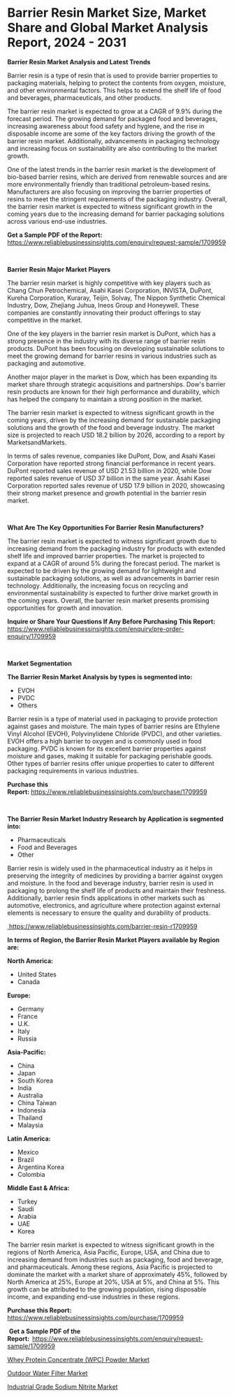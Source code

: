 <p><h1>Barrier Resin Market Size, Market Share and Global Market Analysis Report, 2024 - 2031</h1></p><p><strong>Barrier Resin Market Analysis and Latest Trends</strong></p>
<p><p>Barrier resin is a type of resin that is used to provide barrier properties to packaging materials, helping to protect the contents from oxygen, moisture, and other environmental factors. This helps to extend the shelf life of food and beverages, pharmaceuticals, and other products.</p><p>The barrier resin market is expected to grow at a CAGR of 9.9% during the forecast period. The growing demand for packaged food and beverages, increasing awareness about food safety and hygiene, and the rise in disposable income are some of the key factors driving the growth of the barrier resin market. Additionally, advancements in packaging technology and increasing focus on sustainability are also contributing to the market growth.</p><p>One of the latest trends in the barrier resin market is the development of bio-based barrier resins, which are derived from renewable sources and are more environmentally friendly than traditional petroleum-based resins. Manufacturers are also focusing on improving the barrier properties of resins to meet the stringent requirements of the packaging industry. Overall, the barrier resin market is expected to witness significant growth in the coming years due to the increasing demand for barrier packaging solutions across various end-use industries.</p></p>
<p><strong>Get a Sample PDF of the Report:&nbsp;</strong> <a href="https://www.reliablebusinessinsights.com/enquiry/request-sample/1709959">https://www.reliablebusinessinsights.com/enquiry/request-sample/1709959</a></p>
<p>&nbsp;</p>
<p><strong>Barrier Resin Major Market Players</strong></p>
<p><p>The barrier resin market is highly competitive with key players such as Chang Chun Petrochemical, Asahi Kasei Corporation, INVISTA, DuPont, Kureha Corporation, Kuraray, Teijin, Solvay, The Nippon Synthetic Chemical Industry, Dow, Zhejiang Juhua, Ineos Group and Honeywell. These companies are constantly innovating their product offerings to stay competitive in the market.</p><p>One of the key players in the barrier resin market is DuPont, which has a strong presence in the industry with its diverse range of barrier resin products. DuPont has been focusing on developing sustainable solutions to meet the growing demand for barrier resins in various industries such as packaging and automotive.</p><p>Another major player in the market is Dow, which has been expanding its market share through strategic acquisitions and partnerships. Dow's barrier resin products are known for their high performance and durability, which has helped the company to maintain a strong position in the market.</p><p>The barrier resin market is expected to witness significant growth in the coming years, driven by the increasing demand for sustainable packaging solutions and the growth of the food and beverage industry. The market size is projected to reach USD 18.2 billion by 2026, according to a report by MarketsandMarkets.</p><p>In terms of sales revenue, companies like DuPont, Dow, and Asahi Kasei Corporation have reported strong financial performance in recent years. DuPont reported sales revenue of USD 21.53 billion in 2020, while Dow reported sales revenue of USD 37 billion in the same year. Asahi Kasei Corporation reported sales revenue of USD 17.9 billion in 2020, showcasing their strong market presence and growth potential in the barrier resin market.</p></p>
<p>&nbsp;</p>
<p><strong>What Are The Key Opportunities For Barrier Resin Manufacturers?</strong></p>
<p><p>The barrier resin market is expected to witness significant growth due to increasing demand from the packaging industry for products with extended shelf life and improved barrier properties. The market is projected to expand at a CAGR of around 5% during the forecast period. The market is expected to be driven by the growing demand for lightweight and sustainable packaging solutions, as well as advancements in barrier resin technology. Additionally, the increasing focus on recycling and environmental sustainability is expected to further drive market growth in the coming years. Overall, the barrier resin market presents promising opportunities for growth and innovation.</p></p>
<p><strong>Inquire or Share Your Questions If Any Before Purchasing This Report:</strong> <a href="https://www.reliablebusinessinsights.com/enquiry/pre-order-enquiry/1709959">https://www.reliablebusinessinsights.com/enquiry/pre-order-enquiry/1709959</a></p>
<p>&nbsp;</p>
<p><strong>Market Segmentation</strong></p>
<p><strong>The Barrier Resin Market Analysis by types is segmented into:</strong></p>
<p><ul><li>EVOH</li><li>PVDC</li><li>Others</li></ul></p>
<p><p>Barrier resin is a type of material used in packaging to provide protection against gases and moisture. The main types of barrier resins are Ethylene Vinyl Alcohol (EVOH), Polyvinylidene Chloride (PVDC), and other varieties. EVOH offers a high barrier to oxygen and is commonly used in food packaging. PVDC is known for its excellent barrier properties against moisture and gases, making it suitable for packaging perishable goods. Other types of barrier resins offer unique properties to cater to different packaging requirements in various industries.</p></p>
<p><strong>Purchase this Report:&nbsp;</strong><a href="https://www.reliablebusinessinsights.com/purchase/1709959">https://www.reliablebusinessinsights.com/purchase/1709959</a></p>
<p>&nbsp;</p>
<p><strong>The Barrier Resin Market Industry Research by Application is segmented into:</strong></p>
<p><ul><li>Pharmaceuticals</li><li>Food and Beverages</li><li>Other</li></ul></p>
<p><p>Barrier resin is widely used in the pharmaceutical industry as it helps in preserving the integrity of medicines by providing a barrier against oxygen and moisture. In the food and beverage industry, barrier resin is used in packaging to prolong the shelf life of products and maintain their freshness. Additionally, barrier resin finds applications in other markets such as automotive, electronics, and agriculture where protection against external elements is necessary to ensure the quality and durability of products.</p></p>
<p><a href="https://www.reliablebusinessinsights.com/barrier-resin-r1709959">&nbsp;https://www.reliablebusinessinsights.com/barrier-resin-r1709959</a></p>
<p><strong>In terms of Region, the Barrier Resin Market Players available by Region are:</strong></p>
<p>
    <p> <strong> North America: </strong>
        <ul>
            <li>United States</li>
            <li>Canada</li>
        </ul>
        </p> 
    <p> <strong> Europe: </strong>
        <ul>
            <li>Germany</li>
            <li>France</li>
            <li>U.K.</li>
            <li>Italy</li>
            <li>Russia</li>
        </ul>
        </p> 
    <p> <strong> Asia-Pacific: </strong>
        <ul>
            <li>China</li>
            <li>Japan</li>
            <li>South Korea</li>
            <li>India</li>
            <li>Australia</li>
            <li>China Taiwan</li>
            <li>Indonesia</li>
            <li>Thailand</li>
            <li>Malaysia</li>
        </ul>
        </p> 
    <p> <strong> Latin America: </strong>
        <ul>
            <li>Mexico</li>
            <li>Brazil</li>
            <li>Argentina Korea</li>
            <li>Colombia</li>
        </ul>
        </p> 
    <p> <strong> Middle East & Africa: </strong>
        <ul>
            <li>Turkey</li>
            <li>Saudi</li>
            <li>Arabia</li>
            <li>UAE</li>
            <li>Korea</li>
        </ul>
    </p>
    </p>
<p><p>The barrier resin market is expected to witness significant growth in the regions of North America, Asia Pacific, Europe, USA, and China due to increasing demand from industries such as packaging, food and beverage, and pharmaceuticals. Among these regions, Asia Pacific is projected to dominate the market with a market share of approximately 45%, followed by North America at 25%, Europe at 20%, USA at 5%, and China at 5%. This growth can be attributed to the growing population, rising disposable income, and expanding end-use industries in these regions.</p></p>
<p><strong>Purchase this Report: </strong><a href="https://www.reliablebusinessinsights.com/purchase/1709959">https://www.reliablebusinessinsights.com/purchase/1709959</a></p>
<p>&nbsp;<strong>Get a Sample PDF of the Report:&nbsp;&nbsp;</strong><a href="https://www.reliablebusinessinsights.com/enquiry/request-sample/1709959">https://www.reliablebusinessinsights.com/enquiry/request-sample/1709959</a></p>
<p><strong></strong></p>
<p><p><a href="https://medium.com/@tiannaorton6767/whey-protein-concentrate-wpc-powder-market-outlook-and-forecast-from-2024-to-2031-9cc226549cd2">Whey Protein Concentrate (WPC) Powder Market</a></p><p><a href="https://medium.com/@jacobwilkins67/outdoor-water-filter-market-outlook-and-forecast-from-2024-to-2031-a9c2678b08c6">Outdoor Water Filter Market</a></p><p><a href="https://github.com/edaunhshhs/Market-Research-Report-List-1/blob/main/industrial-grade-sodium-nitrite-market.md">Industrial Grade Sodium Nitrite Market</a></p></p>